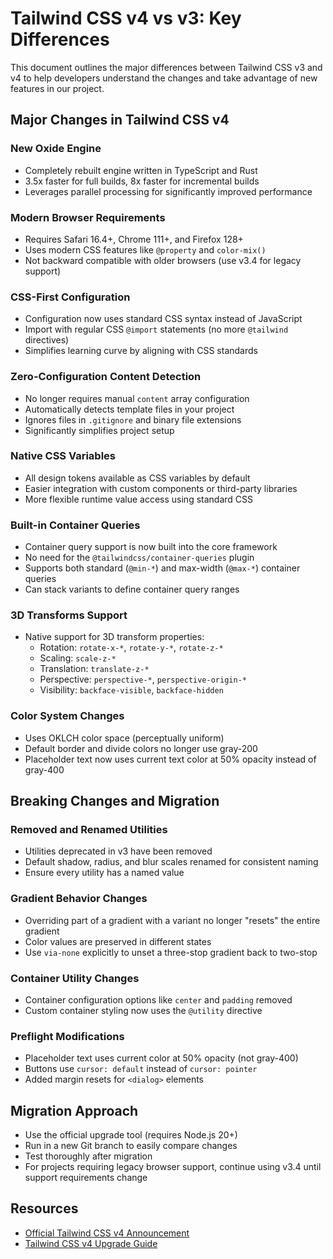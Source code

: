 # Tailwind CSS v4 vs v3: Key Differences

This document outlines the major differences between Tailwind CSS v3 and v4 to help developers understand the changes and take advantage of new features in our project.

## Major Changes in Tailwind CSS v4

### New Oxide Engine
- Completely rebuilt engine written in TypeScript and Rust
- 3.5x faster for full builds, 8x faster for incremental builds
- Leverages parallel processing for significantly improved performance

### Modern Browser Requirements
- Requires Safari 16.4+, Chrome 111+, and Firefox 128+
- Uses modern CSS features like `@property` and `color-mix()`
- Not backward compatible with older browsers (use v3.4 for legacy support)

### CSS-First Configuration
- Configuration now uses standard CSS syntax instead of JavaScript
- Import with regular CSS `@import` statements (no more `@tailwind` directives)
- Simplifies learning curve by aligning with CSS standards

### Zero-Configuration Content Detection
- No longer requires manual `content` array configuration
- Automatically detects template files in your project
- Ignores files in `.gitignore` and binary file extensions
- Significantly simplifies project setup

### Native CSS Variables
- All design tokens available as CSS variables by default
- Easier integration with custom components or third-party libraries
- More flexible runtime value access using standard CSS

### Built-in Container Queries
- Container query support is now built into the core framework
- No need for the `@tailwindcss/container-queries` plugin
- Supports both standard (`@min-*`) and max-width (`@max-*`) container queries
- Can stack variants to define container query ranges

### 3D Transforms Support
- Native support for 3D transform properties:
  - Rotation: `rotate-x-*`, `rotate-y-*`, `rotate-z-*`
  - Scaling: `scale-z-*`
  - Translation: `translate-z-*`
  - Perspective: `perspective-*`, `perspective-origin-*`
  - Visibility: `backface-visible`, `backface-hidden`

### Color System Changes
- Uses OKLCH color space (perceptually uniform)
- Default border and divide colors no longer use gray-200
- Placeholder text now uses current text color at 50% opacity instead of gray-400

## Breaking Changes and Migration

### Removed and Renamed Utilities
- Utilities deprecated in v3 have been removed
- Default shadow, radius, and blur scales renamed for consistent naming
- Ensure every utility has a named value

### Gradient Behavior Changes
- Overriding part of a gradient with a variant no longer "resets" the entire gradient
- Color values are preserved in different states
- Use `via-none` explicitly to unset a three-stop gradient back to two-stop

### Container Utility Changes
- Container configuration options like `center` and `padding` removed
- Custom container styling now uses the `@utility` directive

### Preflight Modifications
- Placeholder text uses current color at 50% opacity (not gray-400)
- Buttons use `cursor: default` instead of `cursor: pointer`
- Added margin resets for `<dialog>` elements

## Migration Approach

- Use the official upgrade tool (requires Node.js 20+)
- Run in a new Git branch to easily compare changes
- Test thoroughly after migration
- For projects requiring legacy browser support, continue using v3.4 until support requirements change

## Resources
- [Official Tailwind CSS v4 Announcement](https://tailwindcss.com/blog/tailwindcss-v4)
- [Tailwind CSS v4 Upgrade Guide](https://tailwindcss.com/docs/upgrade-guide)